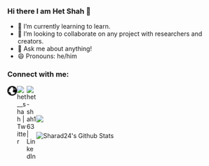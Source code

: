 ### Hi there I am Het Shah 👋

- 🌱 I’m currently learning to learn.
- 👯 I’m looking to collaborate on any project with researchers and creators.
- 💬 Ask me about anything!
- 😄 Pronouns: he/him

### Connect with me:

[<img align="left" alt="het-shah.github.io" width="22px" src="https://raw.githubusercontent.com/iconic/open-iconic/master/svg/globe.svg" />][website]
[<img align="left" alt="het__shah | Twitter" width="22px" src="https://cdn.jsdelivr.net/npm/simple-icons@v3/icons/twitter.svg" />][twitter]
[<img align="left" alt="het-shah163 | LinkedIn" width="22px" src="https://cdn.jsdelivr.net/npm/simple-icons@v3/icons/linkedin.svg" />][linkedin]

<br/>
<br/>

![](https://komarev.com/ghpvc/?username=Het-Shah&color=green)
---
<img align="left" alt="Sharad24's Github Stats" src="https://github-readme-stats.vercel.app/api?username=Het-Shah&show_icons=true&hide_border=true" />


<!-- [![Top Langs](https://github-readme-stats.vercel.app/api/top-langs/?username=Het-Shah&layout=compact)](https://github.com/anuraghazra/github-readme-stats) -->

[website]: https://het-shah.github.io/
[twitter]: https://twitter.com/het__shah
[linkedin]: https://www.linkedin.com/in/het-shah163/
